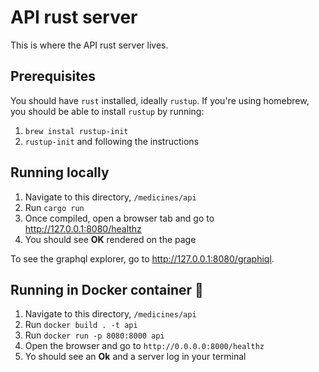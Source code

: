 # API rust server

This is where the API rust server lives.

## Prerequisites

You should have `rust` installed, ideally `rustup`.
If you're using homebrew, you should be able to install `rustup` by running:

1. `brew instal rustup-init`
2. `rustup-init` and following the instructions

## Running locally

1. Navigate to this directory, `/medicines/api`
2. Run `cargo run`
3. Once compiled, open a browser tab and go to http://127.0.0.1:8080/healthz
4. You should see **OK** rendered on the page

To see the graphql explorer, go to http://127.0.0.1:8080/graphiql.

## Running in Docker container 🐳

1. Navigate to this directory, `/medicines/api`
2. Run `docker build . -t api`
3. Run `docker run -p 8080:8000 api`
4. Open the browser and go to `http://0.0.0.0:8000/healthz`
5. Yo should see an **Ok** and a server log in your terminal
